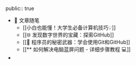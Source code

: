 public:: true

- 💬 文章随笔
	- [[小白也能懂！大学生必备计算机技巧💡]]
	- [[🌐 发现数字世界的宝藏：探索GitHub]]
	- [[🚀 程序员的秘密武器：学会使用Git和GitHub]]
	- [[** 如何解决电脑蓝屏问题 - 详细步骤教程 💻]]
-